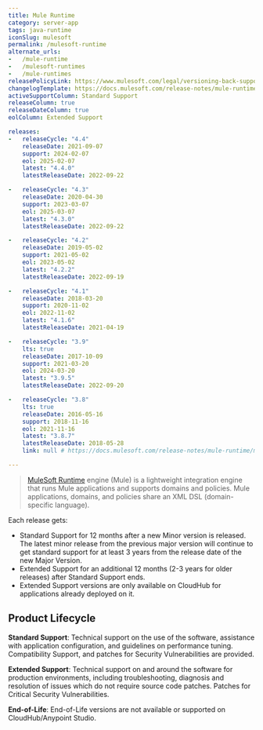 ```yaml
---
title: Mule Runtime
category: server-app
tags: java-runtime
iconSlug: mulesoft
permalink: /mulesoft-runtime
alternate_urls:
-   /mule-runtime
-   /mulesoft-runtimes
-   /mule-runtimes
releasePolicyLink: https://www.mulesoft.com/legal/versioning-back-support-policy#mule-runtimes
changelogTemplate: https://docs.mulesoft.com/release-notes/mule-runtime/mule-__LATEST__-release-notes
activeSupportColumn: Standard Support
releaseColumn: true
releaseDateColumn: true
eolColumn: Extended Support

releases:
-   releaseCycle: "4.4"
    releaseDate: 2021-09-07
    support: 2024-02-07
    eol: 2025-02-07
    latest: "4.4.0"
    latestReleaseDate: 2022-09-22

-   releaseCycle: "4.3"
    releaseDate: 2020-04-30
    support: 2023-03-07
    eol: 2025-03-07
    latest: "4.3.0"
    latestReleaseDate: 2022-09-22

-   releaseCycle: "4.2"
    releaseDate: 2019-05-02
    support: 2021-05-02
    eol: 2023-05-02
    latest: "4.2.2"
    latestReleaseDate: 2022-09-19

-   releaseCycle: "4.1"
    releaseDate: 2018-03-20
    support: 2020-11-02
    eol: 2022-11-02
    latest: "4.1.6"
    latestReleaseDate: 2021-04-19

-   releaseCycle: "3.9"
    lts: true
    releaseDate: 2017-10-09
    support: 2021-03-20
    eol: 2024-03-20
    latest: "3.9.5"
    latestReleaseDate: 2022-09-20

-   releaseCycle: "3.8"
    lts: true
    releaseDate: 2016-05-16
    support: 2018-11-16
    eol: 2021-11-16
    latest: "3.8.7"
    latestReleaseDate: 2018-05-28
    link: null # https://docs.mulesoft.com/release-notes/mule-runtime/mule-3.8.7-release-notes returns a 404

---
```


> [MuleSoft Runtime](https://docs.mulesoft.com/mule-runtime/latest/) engine (Mule) is a lightweight
> integration engine that runs Mule applications and supports domains and policies. Mule
> applications, domains, and policies share an XML DSL (domain-specific language).

Each release gets:

- Standard Support for 12 months after a new Minor version is released. The latest minor release
  from the previous major version will continue to get standard support for at least 3 years from
  the release date of the new Major Version.
- Extended Support for an additional 12 months (2-3 years for older releases) after Standard
  Support ends.
- Extended Support versions are only available on CloudHub for applications already deployed on it.

## Product Lifecycle

**Standard Support**: Technical support on the use of the software, assistance with application
configuration, and guidelines on performance tuning. Compatibility Support, and patches for
Security Vulnerabilities are provided.

**Extended Support**: Technical support on and around the software for production environments,
including troubleshooting, diagnosis and resolution of issues which do not require source code
patches. Patches for Critical Security Vulnerabilities.

**End-of-Life**: End-of-Life versions are not available or supported on CloudHub/Anypoint Studio.
